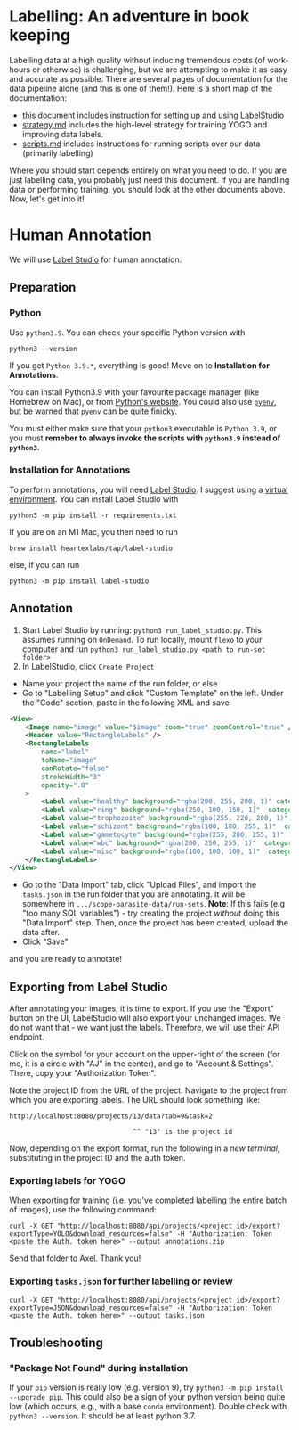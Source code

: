 # Labelling: An adventure in book keeping

Labelling data at a high quality without inducing tremendous costs (of work-hours or otherwise) is challenging, but we are attempting to make it as easy and accurate as possible. There are several pages of documentation for the data pipeline alone (and this is one of them!). Here is a short map of the documentation:

- [this document](https://github.com/czbiohub/lfm-data-utilities/blob/main/lfm_data_utilities/malaria-labelling/README.md#human-annotation) includes instruction for setting up and using LabelStudio
- [strategy.md](https://github.com/czbiohub/lfm-data-utilities/blob/main/lfm_data_utilities/malaria-labelling/scripts/strategy.md) includes the high-level strategy for training YOGO and improving data labels.
- [scripts.md](https://github.com/czbiohub/lfm-data-utilities/blob/main/lfm_data_utilities/malaria-labelling/scripts/scripts.md) includes instructions for running scripts over our data (primarily labelling)

Where you should start depends entirely on what you need to do. If you are just labelling data, you probably just need this document. If you are handling data or performing training, you should look at the other documents above. Now, let's get into it!

# Human Annotation

We will use [Label Studio](https://labelstud.io/) for human annotation.

## Preparation

### Python

Use `python3.9`. You can check your specific Python version with

```console
python3 --version
```

If you get `Python 3.9.*`, everything is good! Move on to **Installation for Annotations**.

You can install Python3.9 with your favourite package manager (like Homebrew on Mac), or from [Python's website](https://www.python.org/downloads/release/python-3913/).  You could also use [`pyenv`](https://github.com/pyenv/pyenv), but be warned that `pyenv` can be quite finicky.

You must either make sure that your `python3` executable is `Python 3.9`, or you must **remeber to always invoke the scripts with `python3.9` instead of `python3`**.

### Installation for Annotations

To perform annotations, you will need [Label Studio](https://labelstud.io/). I suggest using a [virtual environment](https://docs.python.org/3/library/venv.html). You can install Label Studio with

```console
python3 -m pip install -r requirements.txt
```

If you are on an M1 Mac, you then need to run

```console
brew install heartexlabs/tap/label-studio
```

else, if you can run

```console
python3 -m pip install label-studio
```

## Annotation

1. Start Label Studio by running: `python3 run_label_studio.py`. This assumes running on `OnDemand`. To run locally, mount `flexo` to your computer and run `python3 run_label_studio.py <path to run-set folder>`
2. In LabelStudio, click `Create Project`
  - Name your project the name of the run folder, or else
  - Go to "Labelling Setup" and click "Custom Template" on the left. Under the "Code" section, paste in the following XML and save
```xml
<View>
    <Image name="image" value="$image" zoom="true" zoomControl="true" />
    <Header value="RectangleLabels" />
    <RectangleLabels
        name="label"
        toName="image"
        canRotate="false"
        strokeWidth="3"
        opacity=".0"
    >
        <Label value="healthy" background="rgba(200, 255, 200, 1)" category="1" />
        <Label value="ring" background="rgba(250, 100, 150, 1)"  category="2" />
        <Label value="trophozoite" background="rgba(255, 220, 200, 1)"  category="3" />
        <Label value="schizont" background="rgba(100, 180, 255, 1)"  category="4" />
        <Label value="gametocyte" background="rgba(255, 200, 255, 1)"  category="5" />
        <Label value="wbc" background="rgba(200, 250, 255, 1)"  category="6" />
        <Label value="misc" background="rgba(100, 100, 100, 1)"  category="7" />
    </RectangleLabels>
</View>
```
  - Go to the "Data Import" tab, click "Upload Files", and import the `tasks.json` in the run folder that you are annotating. It will be somewhere in `.../scope-parasite-data/run-sets`. **Note**: If this fails (e.g "too many SQL variables") - try creating the project _without_ doing this "Data Import" step. Then, once the project has been created, upload the data after.
  - Click "Save"

and you are ready to annotate!

## Exporting from Label Studio

After annotating your images, it is time to export. If you use the "Export" button on the UI, LabelStudio will also export your unchanged images. We do not want that - we want just the labels. Therefore, we will use their API endpoint.

Click on the symbol for your account on the upper-right of the screen (for me, it is a circle with "AJ" in the center), and go to "Account & Settings". There, copy your "Authorization Token".

Note the project ID from the URL of the project. Navigate to the project from which you are exporting labels. The URL should look something like:

```
http://localhost:8080/projects/13/data?tab=9&task=2

                               ^^ "13" is the project id
```

Now, depending on the export format, run the following in a *new terminal*, substituting in the project ID and the auth token.

### Exporting labels for YOGO

When exporting for training (i.e. you've completed labelling the entire batch of images), use the following command:

```console
curl -X GET "http://localhost:8080/api/projects/<project id>/export?exportType=YOLO&download_resources=false" -H "Authorization: Token <paste the Auth. token here>" --output annotations.zip
```

Send that folder to Axel. Thank you!

### Exporting `tasks.json` for further labelling or review

```console
curl -X GET "http://localhost:8080/api/projects/<project id>/export?exportType=JSON&download_resources=false" -H "Authorization: Token <paste the Auth. token here>" --output tasks.json
```

## Troubleshooting

### "Package Not Found" during installation

If your `pip` version is really low (e.g. version 9), try `python3 -m pip install --upgrade pip`. This could also be a sign of your python version being quite low (which occurs, e.g., with a base `conda` environment). Double check with `python3 --version`. It should be at least python 3.7.
